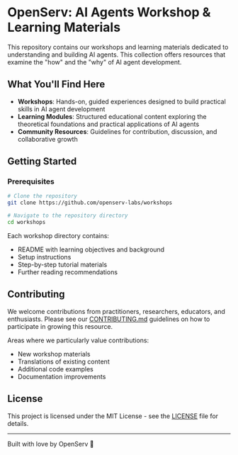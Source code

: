 # OpenServ: AI Agents Workshop & Learning Materials

This repository contains our workshops and learning materials dedicated to understanding and building AI agents. This collection offers resources that examine the "how" and the "why" of AI agent development.

## What You'll Find Here

- **Workshops**: Hands-on, guided experiences designed to build practical skills in AI agent development
- **Learning Modules**: Structured educational content exploring the theoretical foundations and practical applications of AI agents
- **Community Resources**: Guidelines for contribution, discussion, and collaborative growth

## Getting Started

### Prerequisites

```bash
# Clone the repository
git clone https://github.com/openserv-labs/workshops

# Navigate to the repository directory
cd workshops
```

Each workshop directory contains:
- README with learning objectives and background
- Setup instructions
- Step-by-step tutorial materials
- Further reading recommendations


## Contributing

We welcome contributions from practitioners, researchers, educators, and enthusiasts. Please see our [CONTRIBUTING.md](https://docs.openserv.ai/resources/contributing) guidelines on how to participate in growing this resource.

Areas where we particularly value contributions:
- New workshop materials
- Translations of existing content
- Additional code examples
- Documentation improvements

## License

This project is licensed under the MIT License - see the [LICENSE](LICENSE) file for details.

---

Built with love by OpenServ 🖤
